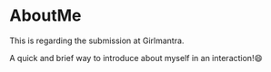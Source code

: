 # AboutMe
This is regarding the submission at Girlmantra.

A quick and brief way to introduce about myself in an interaction!😄
